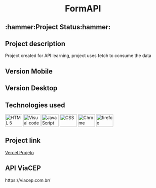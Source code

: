 <h1 align="center">FormAPI </h1>

<h2>:hammer:Project Status:hammer:</h2>

<h2>Project description</h2>
<p>Project created for API learning, project uses fetch to consume the data</p>
<h2 >Version Mobile</h2>

<h2>Version Desktop</h2>

<h2>Technologies used</h2>

<div>
<img src="https://cdn.jsdelivr.net/gh/devicons/devicon/icons/html5/html5-plain-wordmark.svg" height="40" width="55" title="HTML 5" />
<img src="https://cdn.jsdelivr.net/gh/devicons/devicon/icons/visualstudio/visualstudio-plain.svg" height="40" width="55" title="Visual code"  />
<img src="https://cdn.jsdelivr.net/gh/devicons/devicon/icons/javascript/javascript-plain.svg" height="40" width="55" title="JavaScript"/>
<img src="https://cdn.jsdelivr.net/gh/devicons/devicon/icons/css3/css3-plain-wordmark.svg" height="40" width="55" title="CSS" /> 
<img src="https://cdn.jsdelivr.net/gh/devicons/devicon/icons/chrome/chrome-original-wordmark.svg" height="40" width="55" title="Chrome"  />
<img src="https://cdn.jsdelivr.net/gh/devicons/devicon/icons/firefox/firefox-original.svg" height="40" width="55" title="firefox" />  </div>
 


<h2> Project link </h2>
<a href="https://form-api-three.vercel.app/">Vercel Projeto</a>
<h2>API ViaCEP</h2>
<p>https://viacep.com.br/</p>

